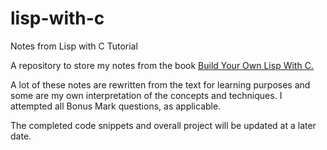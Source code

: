 # lisp-with-c
Notes from Lisp with C Tutorial

A repository to store my notes from the book [Build Your Own Lisp With C.](http://www.buildyourownlisp.com/ "Build Your Own Lisp With C")

A lot of these notes are rewritten from the text for learning purposes and some are my own interpretation of the concepts and techniques. 
I attempted all Bonus Mark questions, as applicable. 

The completed code snippets and overall project will be updated at a later date.


